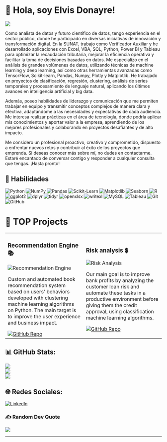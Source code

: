 # 👋 Hola, soy Elvis Donayre!

![](https://komarev.com/ghpvc/?username=Elvis-Donayre&color=blue)

Como analista de datos y futuro científico de datos, tengo experiencia en el sector público, donde he participado en diversas iniciativas de innovación y transformación digital. En la SUNAT, trabajo como Verificador Auxiliar y he desarrollado aplicaciones con Excel, VBA, SQL, Python, Power BI y Tableau para optimizar la recaudación tributaria, mejorar la eficiencia operativa y facilitar la toma de decisiones basadas en datos. Me especializo en el análisis de grandes volúmenes de datos, utilizando técnicas de machine learning y deep learning, así como otras herramientas avanzadas como TensorFlow, Scikit-learn, Pandas, Numpy, Plotly y Matplotlib. He trabajado en proyectos de clasificación, regresión, clustering, análisis de series temporales y procesamiento de lenguaje natural, aplicando los últimos avances en inteligencia artificial y big data.

Además, poseo habilidades de liderazgo y comunicación que me permiten trabajar en equipo y transmitir conceptos complejos de manera clara y efectiva, adaptándome a las necesidades y expectativas de cada audiencia. Me interesa realizar prácticas en el área de tecnología, donde podría aplicar mis conocimientos y aportar valor a la empresa, aprendiendo de los mejores profesionales y colaborando en proyectos desafiantes y de alto impacto.

Me considero un profesional proactivo, creativo y comprometido, dispuesto a enfrentar nuevos retos y contribuir al éxito de los proyectos que emprenda. Si deseas conocer más sobre mí, no dudes en contactarme. Estaré encantado de conversar contigo y responder a cualquier consulta que tengas. ¡Hasta pronto!

## 🚀 Habilidades
![Python](https://img.shields.io/badge/Python-3776AB?style=for-the-badge&logo=python&logoColor=white)
![NumPy](https://img.shields.io/badge/NumPy-013243?style=for-the-badge&logo=numpy&logoColor=white)
![Pandas](https://img.shields.io/badge/Pandas-150458?style=for-the-badge&logo=pandas&logoColor=white)
![Scikit-Learn](https://img.shields.io/badge/Scikit--Learn-F7931E?style=for-the-badge&logo=scikit-learn&logoColor=white)
![Matplotlib](https://img.shields.io/badge/Matplotlib-3776AB?style=for-the-badge)
![Seaborn](https://img.shields.io/badge/Seaborn-3776AB?style=for-the-badge)
![R](https://img.shields.io/badge/R-276DC3?style=for-the-badge&logo=r&logoColor=white)
![ggplot2](https://img.shields.io/badge/ggplot2-276DC3?style=for-the-badge&logo=r&logoColor=white)
![dplyr](https://img.shields.io/badge/dplyr-276DC3?style=for-the-badge&logo=r&logoColor=white)
![tidyr](https://img.shields.io/badge/tidyr-276DC3?style=for-the-badge&logo=r&logoColor=white)
![openxlsx](https://img.shields.io/badge/openxlsx-276DC3?style=for-the-badge&logo=r&logoColor=white)
![writexl](https://img.shields.io/badge/writexl-276DC3?style=for-the-badge&logo=r&logoColor=white)
![MySQL](https://img.shields.io/badge/MySQL-4479A1?style=for-the-badge&logo=mysql&logoColor=white)
![Tableau](https://img.shields.io/badge/Tableau-E97627?style=for-the-badge&logo=tableau&logoColor=white)
![Git](https://img.shields.io/badge/Git-F05032?style=for-the-badge&logo=git&logoColor=white)
![GitHub](https://img.shields.io/badge/GitHub-181717?style=for-the-badge&logo=github&logoColor=white)

# 🏅 TOP Projects

<table>
  <tr>
    <td width="50%">
      <h3>Recommendation Engine 📚</h3>
      <img src="https://raw.githubusercontent.com/Elvis-Donayre/Elvis-Donayre/main/images/recommendation-engine.jpg" alt="Recommendation Engine">
      <p>Custom and automated book recommendation system based on users' behaviors developed with clustering machine learning algorithms on Python. The main target is to improve the user experience and business impact.</p>
      <a href="https://github.com/Elvis-Donayre/Sentiment-Classification-Twitter">
        <img src="https://img.shields.io/badge/CÓDIGO-181717?style=for-the-badge&logo=github&logoColor=white" alt="GitHub Repo">
      </a>
    </td>
    <td width="50%">
      <h3>Risk analysis 💲</h3>
      <img src="https://raw.githubusercontent.com/Elvis-Donayre/Elvis-Donayre/main/images/risk-analysis.jpg" alt="Risk Analysis">
      <p>Our main goal is to improve bank profits by analyzing the customer loan risk and automate these tasks in a productive environment before giving them the credit approval, using classification machine learning algorithms.</p>
      <a href="https://github.com/Elvis-Donayre/Credit_Scoring_Prediction">
        <img src="https://img.shields.io/badge/CÓDIGO-181717?style=for-the-badge&logo=github&logoColor=white" alt="GitHub Repo">
      </a>
    </td>
  </tr>
</table>

## 📊 GitHub Stats:
![](https://github-readme-stats.vercel.app/api?username=Elvis-Donayre&theme=dark&hide_border=false&include_all_commits=true&count_private=true)<br/>
![](https://github-readme-streak-stats.herokuapp.com/?user=Elvis-Donayre&theme=dark&hide_border=false)<br/>
![](https://github-readme-stats.vercel.app/api/top-langs/?username=Elvis-Donayre&theme=dark&hide_border=false&include_all_commits=true&count_private=true&layout=compact)

## 🌐 Redes Sociales:
[![LinkedIn](https://img.shields.io/badge/LinkedIn-%230077B5.svg?logo=linkedin&logoColor=white)](https://www.linkedin.com/in/elvis-donayre-data-scientist-analyst/) 

### ✍️ Random Dev Quote
![](https://quotes-github-readme.vercel.app/api?type=horizontal&theme=radical)

---
